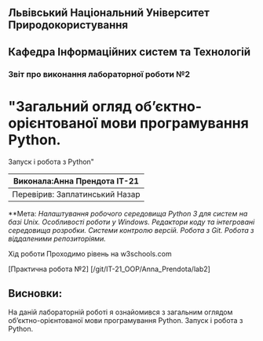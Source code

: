 ## Львівський Національний Університет Природокористування
## Кафедра Інформаційних систем та Технологій



### Звіт про виконання лабораторної роботи №2
# "Загальний огляд об’єктно-орієнтованої мови програмування Python.
Запуск і робота з Python"



| Виконала:Анна Прендота ІТ-21 |
|----------------------------------------------|
| Перевірив: Заплатинський Назар              |




**Мета: *Налаштування робочого середовища Python 3 для систем на базі Unix.
Особливості роботи у Windows.
Редактори коду та інтегровані середовища розробки.
Системи контролю версій. Робота з Git. Робота з віддаленими
репозиторіями.*


Хід роботи
Проходимо рівень на w3schools.com

[Практична робота №2] [/git/IT-21_OOP/Anna_Prendota/lab2]

## Висновки: 

На даній лабораторній роботі я ознайомився з загальним оглядом об’єктно-орієнтованої мови програмування Python.
Запуск і робота з Python.
